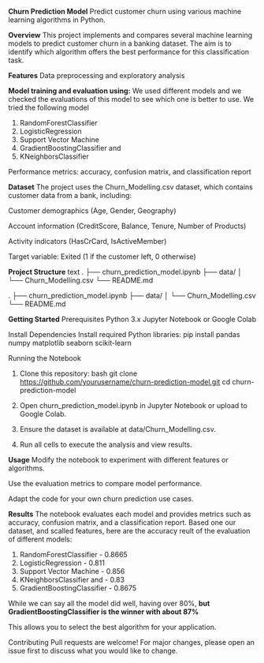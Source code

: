 
**Churn Prediction Model** 
Predict customer churn using various machine learning algorithms in Python.

**Overview**
This project implements and compares several machine learning models to predict customer churn in a banking dataset. The aim is to identify which algorithm offers the best performance for this classification task.

**Features**
Data preprocessing and exploratory analysis

**Model training and evaluation using:**
We used different models and we checked the evaluations of this model to see which one is better to use. We tried the following model
1. RandomForestClassifier
2. LogisticRegression
3. Support Vector Machine
4. GradientBoostingClassifier and 
5. KNeighborsClassifier


Performance metrics: accuracy, confusion matrix, and classification report

**Dataset**
The project uses the Churn_Modelling.csv dataset, which contains customer data from a bank, including:

Customer demographics (Age, Gender, Geography)

Account information (CreditScore, Balance, Tenure, Number of Products)

Activity indicators (HasCrCard, IsActiveMember)

Target variable: Exited (1 if the customer left, 0 otherwise)

**Project Structure**
text
.
├── churn_prediction_model.ipynb
├── data/
│   └── Churn_Modelling.csv
└── README.md

.
├── churn_prediction_model.ipynb
├── data/
│   └── Churn_Modelling.csv
└── README.md


**Getting Started**
Prerequisites
Python 3.x
Jupyter Notebook or Google Colab

Install Dependencies
Install required Python libraries:
pip install pandas numpy matplotlib seaborn scikit-learn

Running the Notebook
1. Clone this repository:
bash
git clone https://github.com/yourusername/churn-prediction-model.git
cd churn-prediction-model

2. Open churn_prediction_model.ipynb in Jupyter Notebook or upload to Google Colab.

3. Ensure the dataset is available at data/Churn_Modelling.csv.

4. Run all cells to execute the analysis and view results.

**Usage**
Modify the notebook to experiment with different features or algorithms.

Use the evaluation metrics to compare model performance.

Adapt the code for your own churn prediction use cases.

**Results**
The notebook evaluates each model and provides metrics such as accuracy, confusion matrix, and a classification report. 
Based one our dataset, and scalled features, here are the accuracy reult of the evaluation of different models:
1. RandomForestClassifier - 0.8665
2. LogisticRegression - 0.811
3. Support Vector Machine - 0.856
4. KNeighborsClassifier and - 0.83
5. GradientBoostingClassifier - 0.8675

While we can say all the model did well, having over 80%, **but GradientBoostingClassifier is the winner with about 87%**

This allows you to select the best algorithm for your application.

Contributing
Pull requests are welcome! For major changes, please open an issue first to discuss what you would like to change.

